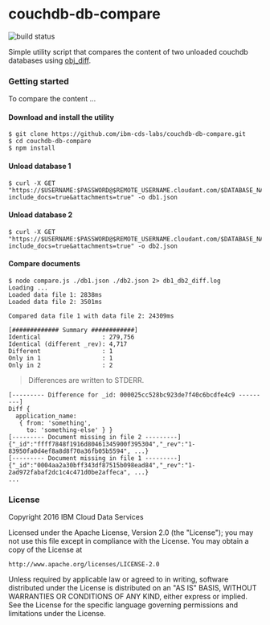 # couchdb-db-compare

![build status](https://travis-ci.org/ibm-cds-labs/couchdb-db-compare.svg?branch=master)

Simple utility script that compares the content of two unloaded couchdb databases using [obj_diff](https://github.com/iriscouch/obj_diff).

### Getting started

To compare the content ...

#### Download and install the utility

```
$ git clone https://github.com/ibm-cds-labs/couchdb-db-compare.git
$ cd couchdb-db-compare
$ npm install
```

#### Unload database 1

```
$ curl -X GET "https://$USERNAME:$PASSWORD@$REMOTE_USERNAME.cloudant.com/$DATABASE_NAME_1/_all_docs?include_docs=true&attachments=true" -o db1.json
```

#### Unload database 2

```
$ curl -X GET "https://$USERNAME:$PASSWORD@$REMOTE_USERNAME.cloudant.com/$DATABASE_NAME_2/_all_docs?include_docs=true&attachments=true" -o db2.json
```

#### Compare documents

```
$ node compare.js ./db1.json ./db2.json 2> db1_db2_diff.log
Loading ...
Loaded data file 1: 2838ms
Loaded data file 2: 3501ms

Compared data file 1 with data file 2: 24309ms

[############# Summary ############]
Identical                 : 279,756
Identical (different _rev): 4,717
Different                 : 1
Only in 1                 : 1
Only in 2                 : 2
```

> Differences are written to STDERR.

```
[--------- Difference for _id: 000025cc528bc923de7f40c6bcdfe4c9 ---------]
Diff {
  application_name: 
   { from: 'something',
     to: 'something-else' } }
[--------- Document missing in file 2 ---------]
{"_id":"ffff7848f1916d80461345900f395304","_rev":"1-83950fa0d4ef8a8d8f70a36fb05b5594", ...}
[--------- Document missing in file 1 ---------]
{"_id":"0004aa2a30bff343df87515b098ead84","_rev":"1-2ad972fabaf2dc1c4c471d0be2affeca", ...}
...

```

### License 

Copyright 2016 IBM Cloud Data Services

Licensed under the Apache License, Version 2.0 (the "License");
you may not use this file except in compliance with the License.
You may obtain a copy of the License at

    http://www.apache.org/licenses/LICENSE-2.0

Unless required by applicable law or agreed to in writing, software
distributed under the License is distributed on an "AS IS" BASIS,
WITHOUT WARRANTIES OR CONDITIONS OF ANY KIND, either express or implied.
See the License for the specific language governing permissions and
limitations under the License.

